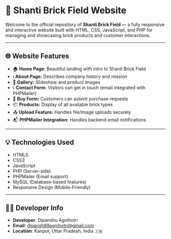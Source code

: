# 🧱 Shanti Brick Field Website

Welcome to the official repository of **Shanti Brick Field** — a fully responsive and interactive website built with HTML, CSS, JavaScript, and PHP for managing and showcasing brick products and customer interactions.

---

## 🌐 Website Features

- 🏠 **Home Page:** Beautiful landing with intro to Shanti Brick Field
- ℹ️ **About Page:** Describes company history and mission
- 📸 **Gallery:** Slideshow and product images
- 📞 **Contact Form:** Visitors can get in touch (email integrated with PHPMailer)
- 🛒 **Buy Form:** Customers can submit purchase requests
- 📦 **Products:** Display of all available brick types
- 📤 **Upload Feature:** Handles file/image uploads securely
- 📬 **PHPMailer Integration:** Handles backend email notifications

---

## 💡 Technologies Used

- HTML5
- CSS3
- JavaScript
- PHP (Server-side)
- PHPMailer (Email support)
- MySQL (Database-based features)
- Responsive Design (Mobile-Friendly)

---

## 👨‍💻 Developer Info

- **Developer**: Dipanshu Agnihotri  
- **Email**: dipansh89agnihotri@gmail.com  
- **Location**: Kanpur, Uttar Pradesh, India 🇮🇳 

